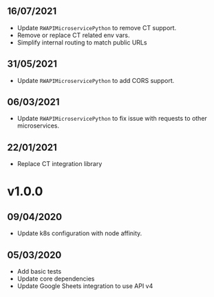 ## 16/07/2021

- Update `RWAPIMicroservicePython` to remove CT support.
- Remove or replace CT related env vars.
- Simplify internal routing to match public URLs

## 31/05/2021

- Update `RWAPIMicroservicePython` to add CORS support.

## 06/03/2021

- Update `RWAPIMicroservicePython` to fix issue with requests to other microservices.

## 22/01/2021

- Replace CT integration library

# v1.0.0

## 09/04/2020

- Update k8s configuration with node affinity.

## 05/03/2020
- Add basic tests
- Update core dependencies
- Update Google Sheets integration to use API v4
